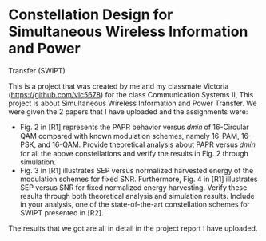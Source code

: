 # Constellation Design for Simultaneous Wireless Information and Power
Transfer (SWIPT)

This is a project that was created by me and my classmate Victoria (https://github.com/vic5678) for the class Communication Systems II, This project is about Simultaneous Wireless Information and Power Transfer. We were given the 2 papers that I have uploaded and the assignments were:

- Fig. 2 in [R1] represents the PAPR behavior versus 𝑑𝑚𝑖𝑛 of 16-Circular QAM compared with known modulation schemes, namely 16-PAM, 16-PSK, and 16-QAM. Provide theoretical analysis about PAPR versus 𝑑𝑚𝑖𝑛 for all the above constellations and verify the results in Fig. 2 through simulation.
- Fig. 3 in [R1] illustrates SEP versus normalized harvested energy of the modulation schemes for fixed SNR. Furthermore, Fig. 4 in [R1] illustrates SEP versus SNR for fixed normalized energy harvesting. Verify these results through both theoretical analysis and simulation results. Include in your analysis, one of the state-of-the-art constellation schemes for SWIPT presented in [R2].

The results that we got are all in detail in the project report I have uploaded.
